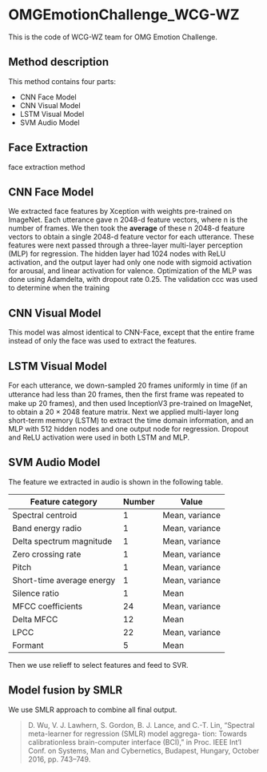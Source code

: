 # OMGEmotionChallenge_WCG-WZ
This is the code of WCG-WZ team for OMG Emotion Challenge.

## Method description
This method contains four parts:
  + CNN Face Model
  + CNN Visual Model
  + LSTM Visual Model
  + SVM Audio Model

## Face Extraction
face extraction method

## CNN Face Model
We extracted face features by Xception with weights pre-trained on ImageNet. Each utterance gave n 2048-d feature vectors, where n is the number of frames. We then took the **average** of these n 2048-d feature vectors to obtain a single 2048-d feature vector for each utterance. 
These features were next passed through a three-layer multi-layer perception (MLP) for regression. The hidden layer had 1024 nodes with ReLU activation, and the output layer had only one node with sigmoid activation for arousal, and linear activation for valence. Optimization of the MLP was done using Adamdelta, with dropout rate 0.25. The validation ccc was used to determine when the training

## CNN Visual Model
This model was almost identical to CNN-Face, except that the entire frame instead of only the face was used to extract the features.

## LSTM Visual Model
For each utterance, we down-sampled 20 frames uniformly in time (if an utterance had less than 20 frames, then the ﬁrst frame was repeated to make up 20 frames), and then used InceptionV3 pre-trained on ImageNet, to obtain a 20 × 2048 feature matrix. Next we applied multi-layer long short-term memory (LSTM) to extract the time domain information, and an MLP with 512 hidden nodes and one output node for regression. Dropout and ReLU activation were used in both LSTM and MLP.

## SVM Audio Model
The feature we extracted in audio is shown in the following table.

|  Feature category | Number  | Value  |
| ------------ | ------------ | ------------ |
| Spectral centroid  |  1 | Mean, variance  |
| Band energy radio  |  1 | Mean, variance  |
| Delta spectrum magnitude  |  1 |  Mean, variance |
| Zero crossing rate  | 1  |  Mean, variance |
| Pitch  |  1 | Mean, variance  |
| Short-time average energy  |  1 | Mean, variance  |
| Silence ratio  |  1 |  Mean |
| MFCC coefficients  |  24 | Mean, variance  |
| Delta MFCC  | 12  |   Mean|
| LPCC  |  22 |Mean, variance   |
| Formant  | 5  |  Mean |
Then we use relieff to select features and feed to SVR.

## Model fusion by SMLR
We use SMLR approach to combine all final output.
>D. Wu, V. J. Lawhern, S. Gordon, B. J. Lance, and C.-T. Lin,
“Spectral meta-learner for regression (SMLR) model aggrega-
tion: Towards calibrationless brain-computer interface (BCI),”
in Proc. IEEE Int’l Conf. on Systems, Man and Cybernetics,
Budapest, Hungary, October 2016, pp. 743–749.
